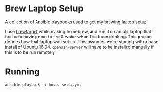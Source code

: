 Brew Laptop Setup
=================

A collection of Ansible playbooks used to get my brewing laptop setup.

I use [brewtarget](https://github.com/Brewtarget/brewtarget) while making homebrew, and run it on an old laptop that I feel
safe having next to fire & water when I've been drinking.  This project defines
how that laptop was set up.  This assumes we're starting with a base install of
Ubuntu 16.04.  `openssh-server` will have to be installed manually if this is to be run remotely.


Running
=======

    ansible-playbook -i hosts setup.yml
